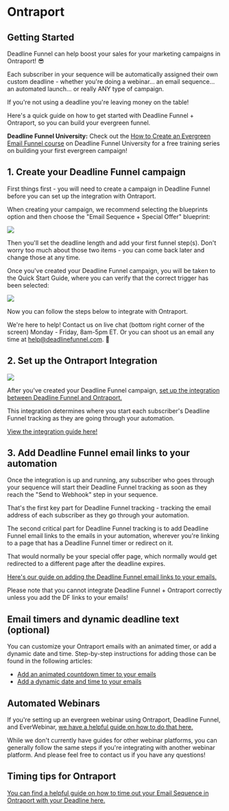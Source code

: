 # Ontraport

## Getting Started

Deadline Funnel can help boost your sales for your marketing campaigns in Ontraport! 😎

Each subscriber in your sequence will be automatically assigned their own custom deadline - whether you're doing a webinar... an email sequence... an automated launch... or really ANY type of campaign.

If you're not using a deadline you're leaving money on the table!

Here's a quick guide on how to get started with Deadline Funnel + Ontraport, so you can build your evergreen funnel.

**Deadline Funnel University:** Check out the [How to Create an Evergreen Email Funnel course](https://university.deadlinefunnel.com/courses/evergreen) on Deadline Funnel University for a free training series on building your first evergreen campaign!

## 1. Create your Deadline Funnel campaign

First things first - you will need to create a campaign in Deadline Funnel before you can set up the integration with Ontraport.

When creating your campaign, we recommend selecting the blueprints option and then choose the "Email Sequence + Special Offer" blueprint:

![](https://d33v4339jhl8k0.cloudfront.net/docs/assets/53974d6ce4b0c76107b109d1/images/5dfd10952c7d3a7e9ae5636c/file-4mxM9o3U2U.png)

Then you'll set the deadline length and add your first funnel step\(s\). Don't worry too much about those two items - you can come back later and change those at any time.

Once you've created your Deadline Funnel campaign, you will be taken to the Quick Start Guide, where you can verify that the correct trigger has been selected:

![](https://d33v4339jhl8k0.cloudfront.net/docs/assets/53974d6ce4b0c76107b109d1/images/5dfd11032c7d3a7e9ae56377/file-Y7B45ZIrXI.png)

Now you can follow the steps below to integrate with Ontraport.

We're here to help! Contact us on live chat \(bottom right corner of the screen\) Monday - Friday, 8am-5pm ET. Or you can shoot us an email any time at help@deadlinefunnel.com. 🙂

## 2. Set up the Ontraport Integration

![](https://d33v4339jhl8k0.cloudfront.net/docs/assets/53974d6ce4b0c76107b109d1/images/5d4097cf0428634786759e46/file-262AxBEm5L.jpg)

After you've created your Deadline Funnel campaign, [set up the integration between Deadline Funnel and Ontraport.](https://documentation.deadlinefunnel.com/article/251-how-to-integrate-deadline-funnel-with-ontraport-api)

This integration determines where you start each subscriber's Deadline Funnel tracking as they are going through your automation.

[View the integration guide here!](https://documentation.deadlinefunnel.com/article/251-how-to-integrate-deadline-funnel-with-ontraport-api)

## 3. Add Deadline Funnel email links to your automation

Once the integration is up and running, any subscriber who goes through your sequence will start their Deadline Funnel tracking as soon as they reach the "Send to Webhook" step in your sequence.

That's the first key part for Deadline Funnel tracking - tracking the email address of each subscriber as they go through your automation.

The second critical part for Deadline Funnel tracking is to add Deadline Funnel email links to the emails in your automation, wherever you're linking to a page that has a Deadline Funnel timer or redirect on it.

That would normally be your special offer page, which normally would get redirected to a different page after the deadline expires.

[Here's our guide on adding the Deadline Funnel email links to your emails. ](https://documentation.deadlinefunnel.com/article/16-expiring-links)

Please note that you cannot integrate Deadline Funnel + Ontraport correctly unless you add the DF links to your emails!

## Email timers and dynamic deadline text \(optional\)

You can customize your Ontraport emails with an animated timer, or add a dynamic date and time. Step-by-step instructions for adding those can be found in the following articles:

* [Add an animated countdown timer to your emails](https://documentation.deadlinefunnel.com/article/253-how-to-add-email-countdown-code-to-ontraport)
* [Add a dynamic date and time to your emails](https://documentation.deadlinefunnel.com/article/504-how-to-add-a-dynamic-date-and-time-to-ontraport-email)

## Automated Webinars

If you're setting up an evergreen webinar using Ontraport, Deadline Funnel, and EverWebinar, [we have a helpful guide on how to do that here.](https://documentation.deadlinefunnel.com/article/500-how-to-integrate-everwebinar-with-deadline-funnel-ontraport-new)

While we don't currently have guides for other webinar platforms, you can generally follow the same steps if you're integrating with another webinar platform. And please feel free to contact us if you have any questions!

## Timing tips for Ontraport

[You can find a helpful guide on how to time out your Email Sequence in Ontraport with your Deadline here.](https://documentation.deadlinefunnel.com/article/612-how-to-time-your-ontraport-campaign-with-your-deadline-funnel-campaign)

